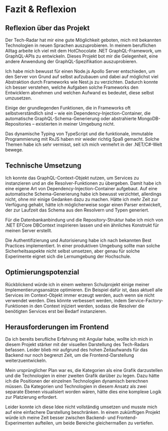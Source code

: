 # Fazit & Reflexion

## Reflexion über das Projekt

Der Tech-Radar hat mir eine gute Möglichkeit geboten, mich mit bekannten Technologien in neuen Sprachen auszuprobieren. In meinem beruflichen Alltag arbeite ich viel mit dem HotChocolate .NET GraphQL-Framework, um GraphQL-APIs zu entwickeln. Dieses Projekt bot mir die Gelegenheit, eine andere Anwendung der GraphQL-Spezifikation auszuprobieren.

Ich habe mich bewusst für einen Node.js Apollo Server entschieden, um den Server von Grund auf selbst aufzubauen und dabei auf möglichst viel Abstraktion durch Frameworks wie Nest.js zu verzichten. Dadurch konnte ich besser verstehen, welche Aufgaben solche Frameworks den Entwicklern abnehmen und welchen Aufwand es bedeutet, diese selbst umzusetzen.

Einige der grundlegenden Funktionen, die in Frameworks oft selbstverständlich sind – wie ein Dependency-Injection-Container, die automatische GraphQL-Schema-Generierung oder abstrahierte MongoDB-Repositories – existierten in meiner Umgebung nicht. 

Das dynamische Typing von TypeScript und die funktionale, immutable Programmierung mit RxJS haben mir wieder richtig Spaß gemacht. Solche Themen habe ich sehr vermisst, seit ich mich vermehrt in der .NET/C#-Welt bewege.

## Technische Umsetzung

Ich konnte das GraphQL-Context-Objekt nutzen, um Services zu instanzieren und an die Resolver-Funktionen zu übergeben. Damit habe ich eine eigene Art von Dependency-Injection-Container aufgebaut. Auf eine automatische Schema-Generierung habe ich bewusst verzichtet, allerdings nicht, ohne mir einige Gedanken dazu zu machen. Hätte ich mehr Zeit zur Verfügung gehabt, hätte ich möglicherweise sogar einen Parser entwickelt, der zur Laufzeit das Schema aus den Resolvern und Typen generiert.

Für die Datenbankanbindung und die Repository-Struktur habe ich mich von .NET EFCore DBContext inspirieren lassen und ein ähnliches Konstrukt für meinen Server erstellt.

Die Authentifizierung und Autorisierung habe ich nach bekannten Best Practices implementiert. In einer produktiven Umgebung sollte man solche Sicherheitsaspekte nicht selbst umsetzen, aber genau für solche Experimente eignet sich die Lernumgebung der Hochschule.

## Optimierungspotenzial

Rückblickend würde ich in einem weiteren Schulprojekt einige meiner Implementierungsansätze optimieren. Ein Beispiel dafür ist, dass aktuell alle Services im Context-Objekt immer erzeugt werden, auch wenn sie nicht verwendet werden. Dies könnte verbessert werden, indem Service-Factory-Funktionen in den Context injiziert werden, sodass die Resolver die benötigten Services erst bei Bedarf instanzieren.

## Herausforderungen im Frontend

Da ich bereits berufliche Erfahrung mit Angular habe, wollte ich mich in diesem Projekt stärker mit der visuellen Darstellung des Tech-Radars befassen. Leider blieb mir aufgrund des hohen Zeitaufwands für das Backend nur noch begrenzt Zeit, um die Frontend-Darstellung weiterzuentwickeln.

Mein ursprünglicher Plan war es, die Kategorien als eine Grafik darzustellen und die Technologien in einer zweiten Grafik darüber zu legen. Dazu hätte ich die Positionen der einzelnen Technologien dynamisch berechnen müssen. Da Kategorien und Technologien in diesem Ansatz als zwei separate Ebenen visualisiert worden wären, hätte dies eine komplexe Logik zur Platzierung erfordert.

Leider konnte ich diese Idee nicht vollständig umsetzen und musste mich auf eine einfachere Darstellung beschränken. In einem zukünftigen Projekt würde ich meine Zeit besser zwischen Backend- und Frontend-Experimenten aufteilen, um beide Bereiche gleichermaßen zu vertiefen.
